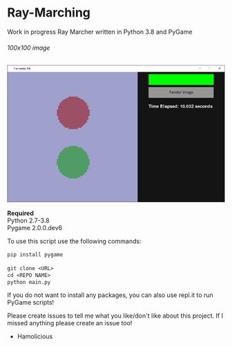 # Ray-Marching
Work in progress Ray Marcher written in Python 3.8 and PyGame

<h6>100x100 image</h6>
<img src="https://github.com/hamolicious/Ray-Marching/blob/master/screenshot.png?raw=true">

<strong>Required</strong><br>
Python 2.7-3.8<br>
Pygame 2.0.0.dev6<br>

To use this script use the following commands:
```
pip install pygame

git clone <URL>
cd <REPO NAME>
python main.py
```

If you do not want to install any packages, you can also use repl.it to run PyGame scripts!

Please create issues to tell me what you like/don't like about this project.
If I missed anything please create an issue too!

 - Hamolicious

